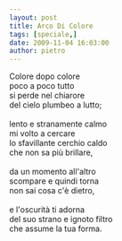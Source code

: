 ```yaml
---
layout: post
title: Arco Di Colore
tags: [speciale,]
date: 2009-11-04 16:03:00
author: pietro
---
```

Colore dopo colore<br/>poco a poco tutto<br/>si perde nel chiarore<br/>del cielo plumbeo a lutto;<br/><br/>lento e stranamente calmo<br/>mi volto a cercare<br/>lo sfavillante cerchio caldo<br/>che non sa più brillare,<br/><br/>da un momento all'altro<br/>scompare e quindi torna<br/>non sai cosa c'è dietro,<br/><br/>e l'oscurità ti adorna<br/>del suo strano e ignoto filtro<br/>che assume la tua forma.
